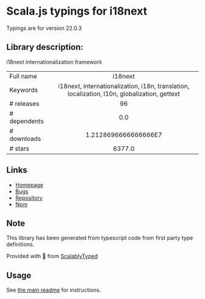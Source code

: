 
# Scala.js typings for i18next

Typings are for version 22.0.3

## Library description:
i18next internationalization framework

|                    |                 |
| ------------------ | :-------------: |
| Full name          | i18next |
| Keywords           | i18next, internationalization, i18n, translation, localization, l10n, globalization, gettext |
| # releases         | 96 |
| # dependents       | 0.0 |
| # downloads        | 1.2128696666666666E7 |
| # stars            | 6377.0 |

## Links
- [Homepage](https://www.i18next.com)
- [Bugs](https://github.com/i18next/i18next/issues)
- [Repository](https://github.com/i18next/i18next)
- [Npm](https://www.npmjs.com/package/i18next)
    


## Note
This library has been generated from typescript code from first party type definitions.

Provided with :purple_heart: from [ScalablyTyped](https://github.com/oyvindberg/ScalablyTyped)

## Usage
See [the main readme](../../readme.md) for instructions.


